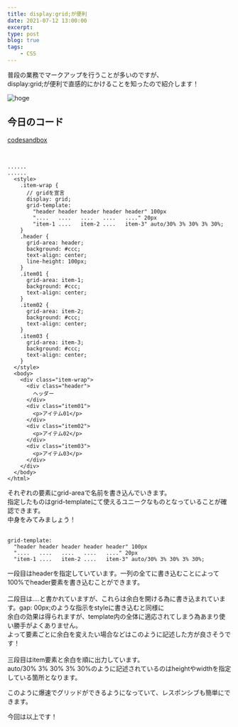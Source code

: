 ```yaml
---
title: display:grid;が便利
date: 2021-07-12 13:00:00
excerpt:
type: post
blog: true
tags:
    - CSS
---
```



普段の業務でマークアップを行うことが多いのですが、  
display:grid;が便利で直感的にかけることを知ったので紹介します！
<br>

![hoge](https://pedantic-goldberg-e70663.netlify.app/image/06232322.gif)  


## 今日のコード
[codesandbox](https://codesandbox.io/s/goofy-andras-pkecw?file=/index.html:253-1218)

<br>

```
......
......
  <style>
    .item-wrap {
      // gridを宣言
      display: grid;
      grid-template:
        "header header header header header" 100px
        "....   ....   ....   ....   ...." 20px
        "item-1 ....   item-2 ....   item-3" auto/30% 3% 30% 3% 30%;
    }
    .header {
      grid-area: header;
      background: #ccc;
      text-align: center;
      line-height: 100px;
    }
    .item01 {
      grid-area: item-1;
      background: #ccc;
      text-align: center;
    }
    .item02 {
      grid-area: item-2;
      background: #ccc;
      text-align: center;
    }
    .item03 {
      grid-area: item-3;
      background: #ccc;
      text-align: center;
    }
  </style>
  <body>
    <div class="item-wrap">
      <div class="header">
        ヘッダー
      </div>
      <div class="item01">
        <p>アイテム01</p>
      </div>
      <div class="item02">
        <p>アイテム02</p>
      </div>
      <div class="item03">
        <p>アイテム03</p>
      </div>
    </div>
  </body>
</html>
```
それぞれの要素にgrid-areaで名前を書き込んでいきます。  
指定したものはgrid-templateにて使えるユニークなものとなっていることが確認できます。  
中身をみてみましょう！  
<br>

```
grid-template:
  "header header header header header" 100px
  "....   ....   ....   ....   ...." 20px
  "item-1 ....   item-2 ....   item-3" auto/30% 3% 30% 3% 30%;
```

一段目はheaderを指定していています。一列の全てに書き込むことによって100%でheader要素を書き込むことができます。  
<br>
二段目は....と書かれていますが、これらは余白を開ける為に書き込まれています。gap: 00px;のような指示をstyleに書き込むと同様に  
余白の効果は得られますが、template内の全体に適応されてしまう為あまり使い勝手がよくありません。  
よって要素ごとに余白を変えたい場合などはこのように記述した方が良さそうです！  
<br>
三段目はitem要素と余白を順に出力しています。  
auto/30% 3% 30% 3% 30%のように記述されているのはheightやwidthを指定している箇所となります。  
  
このように爆速でグリッドができるようになっていて、レスポンシブも簡単にできます。


今回は以上です！